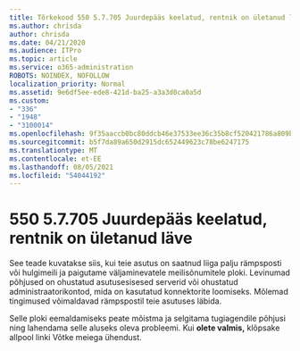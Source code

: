 ```yaml
---
title: Tõrkekood 550 5.7.705 Juurdepääs keelatud, rentnik on ületanud läve
ms.author: chrisda
author: chrisda
ms.date: 04/21/2020
ms.audience: ITPro
ms.topic: article
ms.service: o365-administration
ROBOTS: NOINDEX, NOFOLLOW
localization_priority: Normal
ms.assetid: 9e6df5ee-ede8-421d-ba25-a3a3d0ca0a5d
ms.custom:
- "336"
- "1948"
- "3100014"
ms.openlocfilehash: 9f35aaccb0bc80ddcb46e37533ee36c35b8cf520421786a809b28cfa70e16391
ms.sourcegitcommit: b5f7da89a650d2915dc652449623c78be6247175
ms.translationtype: MT
ms.contentlocale: et-EE
ms.lasthandoff: 08/05/2021
ms.locfileid: "54044192"
---
```

# <a name="550-57705-access-denied-tenant-has-exceeded-threshold"></a>550 5.7.705 Juurdepääs keelatud, rentnik on ületanud läve

See teade kuvatakse siis, kui teie asutus on saatnud liiga palju rämpsposti või hulgimeili ja paigutame väljaminevatele meilisõnumitele ploki.
Levinumad põhjused on ohustatud asutusesisesed serverid või ohustatud administraatorikontod, mida on kasutatud konnektorite loomiseks. Mõlemad tingimused võimaldavad rämpspostil teie asutuses läbida.

Selle ploki eemaldamiseks peate mõistma ja selgitama tugiagendile põhjusi ning lahendama selle aluseks oleva probleemi.
Kui **olete valmis,** klõpsake allpool linki Võtke meiega ühendust.
